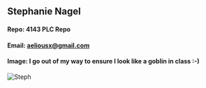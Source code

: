 ## Stephanie Nagel
#### Repo: 4143 PLC Repo
#### Email: aeliousx@gmail.com
#### Image: I go out of my way to ensure I look like a goblin in class :-)
![Steph](https://github.com/aelious/4143-PLC-Nagel/assets/25186303/fd77c30f-bc9d-4aa6-9c5f-dee982627c20)
